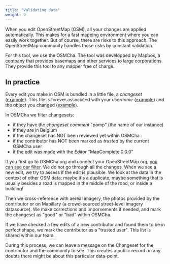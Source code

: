 ```yaml
---
title: "Validating data"
weight: 9
---
```



When you edit OpenStreetMap (OSM), all your changes are applied automatically. This makes for a fast mapping environment where you can easily work together.
But of course, there are risks to this approach. The OpenStreetMap community handles those risks by constant validation.

For this tool, we use the OSMCha. The tool was developped by Mapbox, a company that provides basemaps and other services to large corporations. They provide this tool to any mapper free of charge.

## In practice

Every edit you make in OSM is bundled in a little file, a _changeset_ ([example](https://www.openstreetmap.org/changeset/13349393)). 
This file is forever associated with your _username_ ([example](https://www.openstreetmap.org/user/Mdri)) and the object you changed ([example](https://www.openstreetmap.org/relation/2450509/history)).

In OSMCha we filter changesets:
- if they have the _changeset comment_ "pomp" (the name of our instance)
- if they are in Belgium
- if the changeset has NOT been reviewed yet within OSMCha
- if the contributor has NOT been marked as _trusted_ by the current OSMCha user
- if the edit was made with the _Editor_ "MapComplete 0.0.0"

If you first go to OSMCha.org and connect your OpenStreetMap.org, [you can see our filter](https://osmcha.org/filters?filters=%7B%22editor%22%3A%5B%7B%22label%22%3A%22MapComplete%200.0.0%22%2C%22value%22%3A%22MapComplete%200.0.0%22%7D%5D%2C%22geometry%22%3A%5B%7B%22label%22%3A%7B%22coordinates%22%3A%5B%5B%5B2.3746718878202273%2C51.53758926802823%5D%2C%5B5.775754540642026%2C51.616603830376306%5D%2C%5B6.872365302537133%2C50.45740876295116%5D%2C%5B5.934683636572714%2C49.44507309382715%5D%2C%5B4.869858693865012%2C49.414063694114276%5D%2C%5B1.9614562384095393%2C50.98063493933668%5D%2C%5B2.3746718878202273%2C51.53758926802823%5D%5D%5D%2C%22type%22%3A%22Polygon%22%7D%2C%22value%22%3A%7B%22coordinates%22%3A%5B%5B%5B2.3746718878202273%2C51.53758926802823%5D%2C%5B5.775754540642026%2C51.616603830376306%5D%2C%5B6.872365302537133%2C50.45740876295116%5D%2C%5B5.934683636572714%2C49.44507309382715%5D%2C%5B4.869858693865012%2C49.414063694114276%5D%2C%5B1.9614562384095393%2C50.98063493933668%5D%2C%5B2.3746718878202273%2C51.53758926802823%5D%5D%5D%2C%22type%22%3A%22Polygon%22%7D%7D%5D%2C%22comment%22%3A%5B%7B%22label%22%3A%22pomp%22%2C%22value%22%3A%22pomp%22%7D%5D%2C%22checked%22%3A%5B%7B%22label%22%3A%22Not%20Reviewed%22%2C%22value%22%3A%22False%22%7D%5D%2C%22hide_whitelist%22%3A%5B%7B%22label%22%3A%22Yes%22%2C%22value%22%3A%22True%22%7D%5D%7D).
We do not go through all the changes. When we see a new edit, we try to assess if the edit is plausible. We look at the data in the context of other OSM data: maybe it's a duplicate, maybe something that is usually besides a road is mapped in the middle of the road; or inside a building!

Then we cross-reference with aereal imagery, the photos provided by the contributor or on Mapillary (a crowd-sourced street-level imagery datasource).
We make corrections and imporvements if needed, and mark the changeset as "good" or "bad" within OSMCha.

If we have checked a few edits of a new contributor and found them to be in perfect shape, we mark the contributor as a "trusted user". This list is shared within our team.

During this process, we can leave a message on the Changeset for the contributor and the community to see. This creates a public record on any doubts there might be about this particular data-point.
